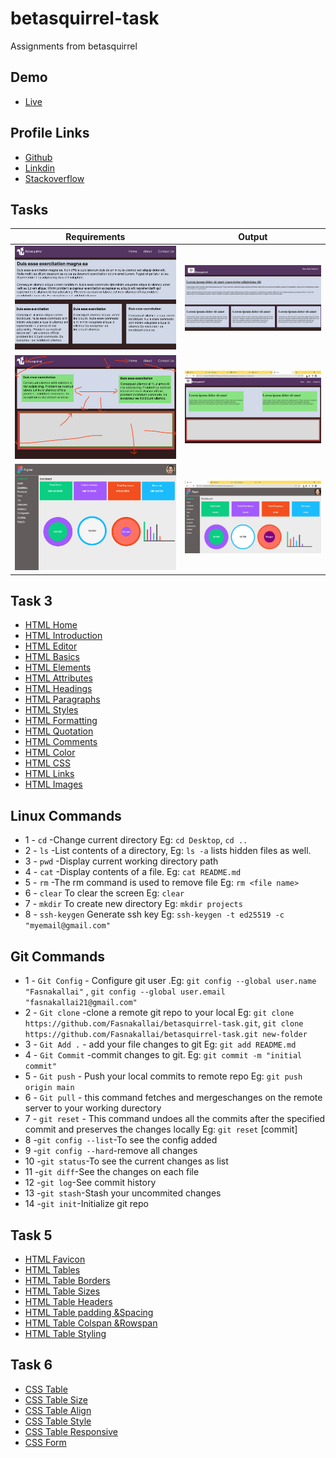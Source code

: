 # betasquirrel-task

Assignments from betasquirrel

## Demo

- [Live](https://fasnakallai.github.io/betasquirrel-task/)

## Profile Links

- [Github](http://github.com/Fasnakallai)
- [Linkdin](www.linkedin.com/in/fasna-k-53b089266)
- [Stackoverflow](https://stackoverflow.com/users/21204663/fasna-kallai)

## Tasks

| Requirements                | Output                         |
| --------------------------- | ------------------------------ |
| ![task1](images/task1.jpg)  | ![task-1](images/task1out.jpg) |
| ![task-2](images/task2.jpg) | ![task-2](images/task2out.jpg) |
| ![task-4](images/task4.jpg) | ![task-4](images/task4out.jpg) |

## Task 3

- [HTML Home](https://www.w3schools.com/html/default.asp)
- [HTML Introduction](https://www.w3schools.com/html/html_intro.asp)
- [HTML Editor](https://www.w3schools.com/html/html_editors.asp)
- [HTML Basics](https://www.w3schools.com/html/html_basic.asp)
- [HTML Elements](https://www.w3schools.com/html/html_elements.asp)
- [HTML Attributes](https://www.w3schools.com/html/html_attributes.asp)
- [HTML Headings](https://www.w3schools.com/html/html_headings.asp)
- [HTML Paragraphs](https://www.w3schools.com/html/html_paragraphs.asp)
- [HTML Styles](https://www.w3schools.com/html/html_styles.asp)
- [HTML Formatting](https://www.w3schools.com/html/html_formatting.asp)
- [HTML Quotation](https://www.w3schools.com/html/html_quotation.asp)
- [HTML Comments](https://www.w3schools.com/html/html_comments.asp)
- [HTML Color](https://www.w3schools.com/html/html_color.asp)
- [HTML CSS](https://www.w3schools.com/html/html_css.asp)
- [HTML Links](https://www.w3schools.com/html/html_links.asp)
- [HTML Images](https://www.w3schools.com/html/html_images.asp)

## Linux Commands

- 1 - `cd` -Change current directory Eg: `cd Desktop`, `cd ..`
- 2 - `ls` -List contents of a directory, Eg: `ls -a` lists hidden files as well.
- 3 - `pwd` -Display current working directory path
- 4 - `cat` -Display contents of a file. Eg: `cat README.md`
- 5 - `rm` -The rm command is used to remove file Eg: `rm <file name>`
- 6 - `clear` To clear the screen Eg: `clear`
- 7 - `mkdir` To create new directory Eg: `mkdir projects`
- 8 - `ssh-keygen` Generate ssh key Eg: `ssh-keygen -t ed25519 -c "myemail@gmail.com"`

## Git Commands

- 1 - `Git Config` - Configure git user .Eg: `git config --global user.name "Fasnakallai"` , `git config --global user.email "fasnakallai21@gmail.com"`
- 2 - `Git clone` -clone a remote git repo to your local Eg: `git clone https://github.com/Fasnakallai/betasquirrel-task.git`, `git clone https://github.com/Fasnakallai/betasquirrel-task.git new-folder`
- 3 - `Git Add .` - add your file changes to git Eg: `git add README.md`
- 4 - `Git Commit` -commit changes to git. Eg: `git commit -m "initial commit"`
- 5 - `Git push` - Push your local commits to remote repo Eg: `git push origin main`
- 6 - `Git pull` - this command fetches and mergeschanges on the remote server to your working durectory
- 7 - `git reset` - This command undoes all the commits after the specified commit and preserves the changes locally Eg: `git reset` [commit]
- 8 -`git config --list`-To see the config added
- 9 -`git config --hard`-remove all changes
- 10 -`git status`-To see the current changes as list
- 11 -`git diff`-See the changes on each file
- 12 -`git log`-See commit history
- 13 -`git stash`-Stash your uncommited changes
- 14 -`git init`-Initialize git repo

## Task 5

- [HTML Favicon](https://www.w3schools.com/html/html_favicon.asp)
- [HTML Tables](https://www.w3schools.com/html/html_tables.asp)
- [HTML Table Borders](https://www.w3schools.com/html/html_Tableborders.asp)
- [HTML Table Sizes](https://www.w3schools.com/html/html_tablesizes.asp)
- [HTML Table Headers](https://www.w3schools.com/html/html_tableheaders.asp)
- [HTML Table padding &Spacing](https://www.w3schools.com/html/html_tablepadding&spacing.asp)
- [HTML Table Colspan &Rowspan](https://www.w3schools.com/html/html_tablecolspan&rowspan.asp)
- [HTML Table Styling](https://www.w3schools.com/html/html_tablestyling.asp)

## Task 6

- [CSS Table](https://www.w3schools.com/css/css_table.asp)
- [CSS Table Size](https://www.w3schools.com/css/css_table_size.asp)
- [CSS Table Align](https://www.w3schools.com/css/css_table_align.asp)
- [CSS Table Style](https://www.w3schools.com/css/css_table_style.asp)
- [CSS Table Responsive](https://www.w3schools.com/css/css_table_responsive.asp)
- [CSS Form](https://www.w3schools.com/css/css_form.asp)
